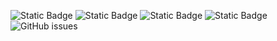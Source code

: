 ![Static Badge](https://img.shields.io/badge/blacklists-60-000000) ![Static Badge](https://img.shields.io/badge/blacklisted-2730781-cc0000) ![Static Badge](https://img.shields.io/badge/whitelisted-2242-00CC00) ![Static Badge](https://img.shields.io/badge/streaming_blacklist-28106-000000) ![GitHub issues](https://img.shields.io/github/issues/fabriziosalmi/blacklists)
